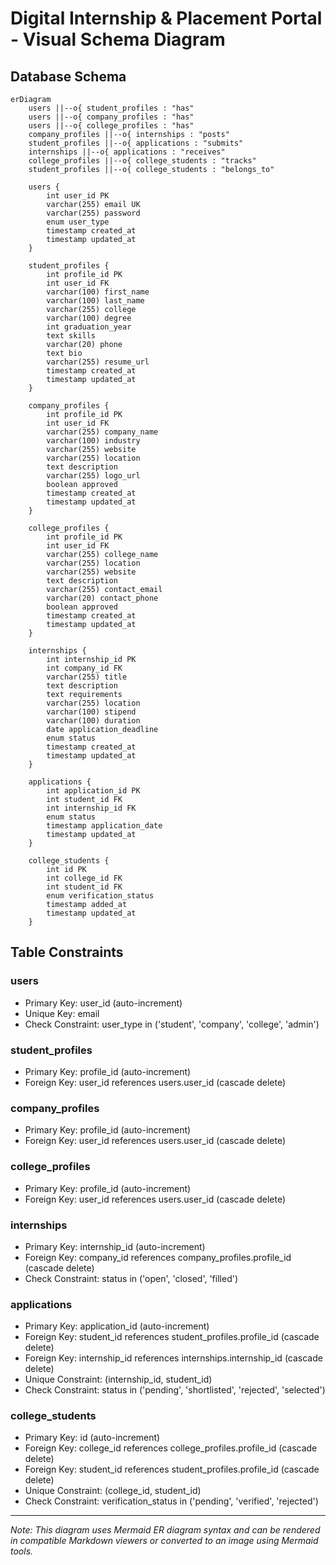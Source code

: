 # Digital Internship & Placement Portal - Visual Schema Diagram

## Database Schema

```mermaid
erDiagram
    users ||--o{ student_profiles : "has"
    users ||--o{ company_profiles : "has"
    users ||--o{ college_profiles : "has"
    company_profiles ||--o{ internships : "posts"
    student_profiles ||--o{ applications : "submits"
    internships ||--o{ applications : "receives"
    college_profiles ||--o{ college_students : "tracks"
    student_profiles ||--o{ college_students : "belongs_to"

    users {
        int user_id PK
        varchar(255) email UK
        varchar(255) password
        enum user_type
        timestamp created_at
        timestamp updated_at
    }

    student_profiles {
        int profile_id PK
        int user_id FK
        varchar(100) first_name
        varchar(100) last_name
        varchar(255) college
        varchar(100) degree
        int graduation_year
        text skills
        varchar(20) phone
        text bio
        varchar(255) resume_url
        timestamp created_at
        timestamp updated_at
    }

    company_profiles {
        int profile_id PK
        int user_id FK
        varchar(255) company_name
        varchar(100) industry
        varchar(255) website
        varchar(255) location
        text description
        varchar(255) logo_url
        boolean approved
        timestamp created_at
        timestamp updated_at
    }

    college_profiles {
        int profile_id PK
        int user_id FK
        varchar(255) college_name
        varchar(255) location
        varchar(255) website
        text description
        varchar(255) contact_email
        varchar(20) contact_phone
        boolean approved
        timestamp created_at
        timestamp updated_at
    }

    internships {
        int internship_id PK
        int company_id FK
        varchar(255) title
        text description
        text requirements
        varchar(255) location
        varchar(100) stipend
        varchar(100) duration
        date application_deadline
        enum status
        timestamp created_at
        timestamp updated_at
    }

    applications {
        int application_id PK
        int student_id FK
        int internship_id FK
        enum status
        timestamp application_date
        timestamp updated_at
    }

    college_students {
        int id PK
        int college_id FK
        int student_id FK
        enum verification_status
        timestamp added_at
        timestamp updated_at
    }
```

## Table Constraints

### users
- Primary Key: user_id (auto-increment)
- Unique Key: email
- Check Constraint: user_type in ('student', 'company', 'college', 'admin')

### student_profiles
- Primary Key: profile_id (auto-increment)
- Foreign Key: user_id references users.user_id (cascade delete)

### company_profiles
- Primary Key: profile_id (auto-increment)
- Foreign Key: user_id references users.user_id (cascade delete)

### college_profiles
- Primary Key: profile_id (auto-increment)
- Foreign Key: user_id references users.user_id (cascade delete)

### internships
- Primary Key: internship_id (auto-increment)
- Foreign Key: company_id references company_profiles.profile_id (cascade delete)
- Check Constraint: status in ('open', 'closed', 'filled')

### applications
- Primary Key: application_id (auto-increment)
- Foreign Key: student_id references student_profiles.profile_id (cascade delete)
- Foreign Key: internship_id references internships.internship_id (cascade delete)
- Unique Constraint: (internship_id, student_id)
- Check Constraint: status in ('pending', 'shortlisted', 'rejected', 'selected')

### college_students
- Primary Key: id (auto-increment)
- Foreign Key: college_id references college_profiles.profile_id (cascade delete)
- Foreign Key: student_id references student_profiles.profile_id (cascade delete)
- Unique Constraint: (college_id, student_id)
- Check Constraint: verification_status in ('pending', 'verified', 'rejected')

---

*Note: This diagram uses Mermaid ER diagram syntax and can be rendered in compatible Markdown viewers or converted to an image using Mermaid tools.*
